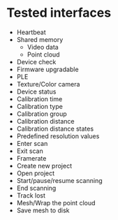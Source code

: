 # Tested interfaces

- Heartbeat
- Shared memory
  - Video data
  - Point cloud
- Device check
- Firmware upgradable
- PLE
- Texture/Color camera
- Device status
- Calibration time
- Calibration type
- Calibration group
- Calibration distance
- Calibration distance states
- Predefined resolution values
- Enter scan
- Exit scan
- Framerate
- Create new project
- Open project
- Start/pause/resume scanning
- End scanning
- Track lost
- Mesh/Wrap the point cloud
- Save mesh to disk